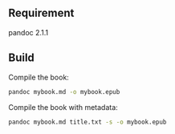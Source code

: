 ## Requirement

pandoc 2.1.1

## Build

Compile the book:

```bash
pandoc mybook.md -o mybook.epub
```

Compile the book with metadata:

```bash
pandoc mybook.md title.txt -s -o mybook.epub
```
